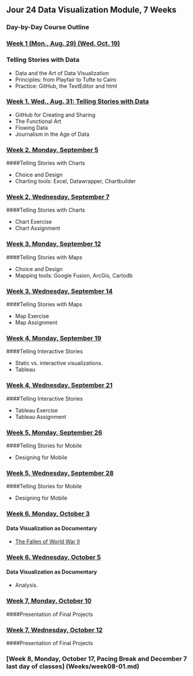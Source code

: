 ## Jour 24 Data Visualization Module, 7 Weeks

### Day-by-Day Course Outline

### [Week 1 (Mon., Aug. 29) (Wed. Oct. 19)](Weeks/week01-01.md)
### Telling Stories with Data
- Data and the Art of Data Visualization
- Principles: from Playfair to Tufte to Cairo
- Practice: GitHub, the TextEditor and html

### [Week 1, Wed., Aug. 31: Telling Stories with Data](Weeks/week01-02.md)

- GitHub for Creating and Sharing
- The Functional Art
- Flowing Data
- Journalism in the Age of Data

### [Week 2, Monday, September 5](Weeks/week02-01.md)

####Telling Stories with Charts
- Choice and Design
- Charting tools: Excel, Datawrapper, Chartbuilder

### [Week 2, Wednesday, September 7](Weeks/week02-02.md)

####Telling Stories with Charts
- Chart Exercise
- Chart Assignment

### [Week 3, Monday, September 12](Weeks/week03-01.md)

####Telling Stories with Maps
- Choice and Design
- Mapping tools: Google Fusion, ArcGis, Cartodb

### [Week 3, Wednesday, September 14](Weeks/week03-02.md)

####Telling Stories with Maps
- Map Exercise
- Map Assignment

### [Week 4, Monday, September 19](Weeks/week04-01.md)

####Telling Interactive Stories
- Static vs. interactive visualizations.
- Tableau

### [Week 4, Wednesday, September 21](Weeks/week04-02.md)

####Telling Interactive Stories
- Tableau Exercise
- Tableau Assignment

### [Week 5, Monday, September 26](Weeks/week05-01.md)

####Telling Stories for Mobile
- Designing for Mobile

### [Week 5, Wednesday, September 28](Weeks/week05-02.md)

####Telling Stories for Mobile
- Designing for Mobile

### [Week 6, Monday, October 3](Weeks/week06-01.md)

#### Data Visualization as Documentary
- [The Fallen of World War II](http://www.fallen.io/ww2/)

### [Week 6, Wednesday, October 5](Weeks/week06-02.md)

#### Data Visualization as Documentary
- Analysis.

### [Week 7, Monday, October 10](Weeks/week07-01.md)

####Presentation of Final Projects

### [Week 7, Wednesday, October 12](Weeks/week07-02.md)

####Presentation of Final Projects

### [Week 8, Monday, October 17, Pacing Break and December 7 last day of classes] (Weeks/week08-01.md)


